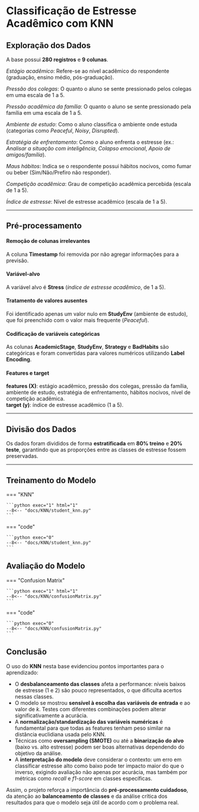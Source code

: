 # Classificação de Estresse Acadêmico com KNN

##	Exploração dos Dados

A base possui **280 registros** e **9 colunas**.

*Estágio acadêmico*: Refere-se ao nível acadêmico do respondente (graduação, ensino médio, pós-graduação).

*Pressão dos colegas*: O quanto o aluno se sente pressionado pelos colegas em uma escala de 1 a 5.

*Pressão acadêmica da família*: O quanto o aluno se sente pressionado pela família em uma escala de 1 a 5.

*Ambiente de estudo*: Como o aluno classifica o ambiente onde estuda (categorias como *Peaceful*, *Noisy*, *Disrupted*).

*Estratégia de enfrentamento*: Como o aluno enfrenta o estresse (ex.: *Analisar a situação com inteligência*, *Colapso emocional*, *Apoio de amigos/família*).

*Maus hábitos*: Indica se o respondente possui hábitos nocivos, como fumar ou beber (Sim/Não/Prefiro não responder).

*Competição acadêmica*: Grau de competição acadêmica percebida (escala de 1 a 5).

*Índice de estresse*: Nível de estresse acadêmico (escala de 1 a 5).

---

##	Pré-processamento

#### Remoção de colunas irrelevantes
A coluna **Timestamp** foi removida por não agregar informações para a previsão.

#### Variável-alvo
A variável alvo é **Stress** (*índice de estresse acadêmico*, de 1 a 5).

#### Tratamento de valores ausentes
Foi identificado apenas um valor nulo em **StudyEnv** (ambiente de estudo), que foi preenchido com o valor mais frequente (*Peaceful*).

#### Codificação de variáveis categóricas
As colunas **AcademicStage**, **StudyEnv**, **Strategy** e **BadHabits** são categóricas e foram convertidas para valores numéricos utilizando **Label Encoding**.

#### Features e target

**features (X)**: estágio acadêmico, pressão dos colegas, pressão da família, ambiente de estudo, estratégia de enfrentamento, hábitos nocivos, nível de competição acadêmica.  
**target (y)**: índice de estresse acadêmico (1 a 5).

---

##	Divisão dos Dados
Os dados foram divididos de forma **estratificada** em **80% treino** e **20% teste**, garantindo que as proporções entre as classes de estresse fossem preservadas.

---

##	Treinamento do Modelo

=== "KNN"

    ```python exec="1" html="1"
    --8<-- "docs/KNN/student_knn.py"
    ```


=== "code"

    ```python exec="0"
    --8<-- "docs/KNN/student_knn.py"
    ```



##	Avaliação do Modelo


=== "Confusion Matrix"

    ```python exec="1" html="1"
    --8<-- "docs/KNN/confusionMatrix.py"
    ```


=== "code"

    ```python exec="0"
    --8<-- "docs/KNN/confusionMatrix.py"
    ```


##  Conclusão

O uso do **KNN** nesta base evidenciou pontos importantes para o aprendizado:

- O **desbalanceamento das classes** afeta a performance: níveis baixos de estresse (1 e 2) são pouco representados, o que dificulta acertos nessas classes.  
- O modelo se mostrou **sensível à escolha das variáveis de entrada** e ao valor de *k*. Testes com diferentes combinações podem alterar significativamente a acurácia.  
- A **normalização/standardização das variáveis numéricas** é fundamental para que todas as features tenham peso similar na distância euclidiana usada pelo KNN.  
- Técnicas como **oversampling (SMOTE)** ou até a **binarização do alvo** (baixo vs. alto estresse) podem ser boas alternativas dependendo do objetivo da análise.  
- A **interpretação do modelo** deve considerar o contexto: um erro em classificar estresse alto como baixo pode ter impacto maior do que o inverso, exigindo avaliação não apenas por acurácia, mas também por métricas como *recall* e *f1-score* em classes específicas.

Assim, o projeto reforça a importância do **pré-processamento cuidadoso**, da atenção ao **balanceamento de classes** e da análise crítica dos resultados para que o modelo seja útil de acordo com o problema real. 
